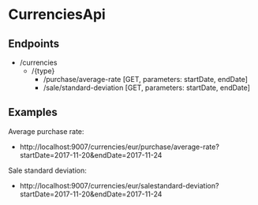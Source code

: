 # CurrenciesApi

## Endpoints
  - /currencies
    - /{type}
      - /purchase/average-rate [GET, parameters: startDate, endDate]
      - /sale/standard-deviation [GET, parameters: startDate, endDate]
      
## Examples
Average purchase rate:
  - http://localhost:9007/currencies/eur/purchase/average-rate?startDate=2017-11-20&endDate=2017-11-24
  
Sale standard deviation:
  - http://localhost:9007/currencies/eur/salestandard-deviation?startDate=2017-11-20&endDate=2017-11-24
